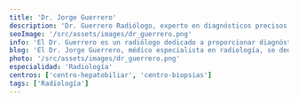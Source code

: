 ```yaml
---
title: 'Dr. Jorge Guerrero'
description: 'Dr. Guerrero Radiólogo, experto en diagnósticos precisos con tecnología avanzada en nuestra clínica de corta estancia.'
seoImage: '/src/assets/images/dr_guerrero.png'
info: 'El Dr. Guerrero es un radiólogo dedicado a proporcionar diagnósticos precisos y rápidos mediante el uso de tecnología de vanguardia. Su enfoque meticuloso y su capacidad para interpretar imágenes médicas con exactitud garantizan un tratamiento adecuado y oportuno para cada paciente. El Dr. Guerrero está comprometido con la mejora continua y se esfuerza por ofrecer un servicio de radiología de alta calidad en un ambiente de confianza y profesionalismo.'
blog: 'El Dr. Jorge Guerrero, médico especialista en radiología, se dedica a proporcionar diagnósticos precisos y detallados que son fundamentales para el tratamiento efectivo de sus pacientes.'
photo: '/src/assets/images/dr_guerrero.png'
especialidad: 'Radiología'
centros: ['centro-hepatobiliar', 'centro-biopsias']
tags: ['Radiología']
---
```

